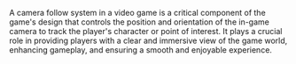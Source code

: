 A camera follow system in a video game is a critical component of the game's design that controls the position and orientation of the in-game camera to track the player's character or point of interest.
It plays a crucial role in providing players with a clear and immersive view of the game world, enhancing gameplay, and ensuring a smooth and enjoyable experience.
